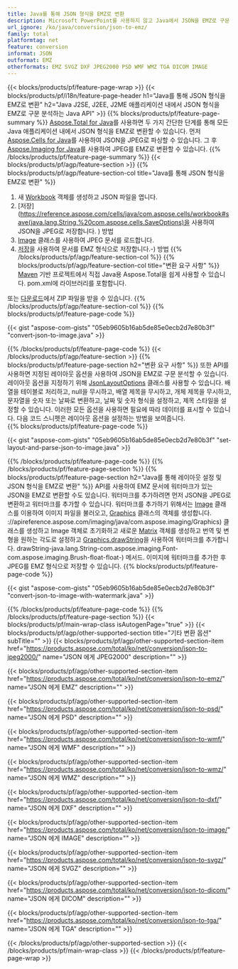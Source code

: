 ```yaml
---
title: Java를 통해 JSON 형식을 EMZ로 변환
description: Microsoft PowerPoint를 사용하지 않고 Java에서 JSON을 EMZ로 구문 분석
url_ignore: /ko/java/conversion/json-to-emz/
family: total
platformtag: net
feature: conversion
informat: JSON
outformat: EMZ
otherformats: EMZ SVGZ DXF JPEG2000 PSD WMF WMZ TGA DICOM IMAGE
---
```

{{< blocks/products/pf/feature-page-wrap >}}
{{< blocks/products/pf/i18n/feature-page-header h1="Java를 통해 JSON 형식을 EMZ로 변환" h2="Java J2SE, J2EE, J2ME 애플리케이션 내에서 JSON 형식을 EMZ로 구문 분석하는 Java API" >}}
{{% blocks/products/pf/feature-page-summary %}}
[Aspose.Total for Java](https://products.aspose.com/total/java/)를 사용하면 두 가지 간단한 단계를 통해 모든 Java 애플리케이션 내에서 JSON 형식을 EMZ로 변환할 수 있습니다. 먼저 [Aspose.Cells for Java](https://products.aspose.com/cells/java/)를 사용하여 JSON을 JPEG로 파싱할 수 있습니다. 그 후 [Aspose.Imaging for Java](https://products.aspose.com/imaging/java/)를 사용하여 JPEG를 EMZ로 변환할 수 있습니다.
{{% /blocks/products/pf/feature-page-summary  %}}
{{< blocks/products/pf/agp/feature-section >}}
{{% blocks/products/pf/agp/feature-section-col title="Java를 통해 JSON 형식을 EMZ로 변환" %}}
1. 새 [Workbook](https://reference.aspose.com/cells/java/com.aspose.cells/Workbook) 객체를 생성하고 JSON 파일을 엽니다.
2. [저장](https://reference.aspose.com/cells/java/com.aspose.cells/workbook#save(java.lang.String,%20com.aspose.cells.SaveOptions)을 사용하여 JSON을 JPEG로 저장합니다. ) 방법
3. [Image](https://reference.aspose.com/imaging/java/com.aspose.imaging/Image) 클래스를 사용하여 JPEG 문서를 로드합니다.
4. [저장](https://reference.aspose.com/imaging/java/com.aspose.imaging/Image#save-java.lang.String-com.aspose.imaging.ImageOptionsBase)을 사용하여 문서를 EMZ 형식으로 저장합니다.-) 방법
{{% /blocks/products/pf/agp/feature-section-col %}}
{{% blocks/products/pf/agp/feature-section-col title="변환 요구 사항" %}}
[Maven](https://repository.aspose.com/webapp/#/artifacts/browse/tree/General/repo/com/aspose/aspose-total) 기반 프로젝트에서 직접 Java용 Aspose.Total을 쉽게 사용할 수 있습니다. pom.xml에 라이브러리를 포함합니다.

또는 [다운로드](https://releases.aspose.com/total/java)에서 ZIP 파일을 받을 수 있습니다.
{{% /blocks/products/pf/agp/feature-section-col %}}
{{% blocks/products/pf/feature-page-code %}}

{{< gist "aspose-com-gists" "05eb9605b16ab5de85e0ecb2d7e80b3f" "convert-json-to-image.java" >}}


{{% /blocks/products/pf/feature-page-code %}}
{{< /blocks/products/pf/agp/feature-section >}}
{{% blocks/products/pf/feature-page-section  h2="변환 요구 사항" %}}
또한 API를 사용하면 지정된 레이아웃 옵션을 사용하여 JSON을 EMZ로 구문 분석할 수 있습니다. 레이아웃 옵션을 지정하기 위해 [JsonLayoutOptions](https://reference.aspose.com/cells/java/com.aspose.cells/jsonlayoutoptions) 클래스를 사용할 수 있습니다. 배열을 테이블로 처리하고, null을 무시하고, 배열 제목을 무시하고, 개체 제목을 무시하고, 문자열을 숫자 또는 날짜로 변환하고, 날짜 및 숫자 형식을 설정하고, 제목 스타일을 설정할 수 있습니다. 이러한 모든 옵션을 사용하면 필요에 따라 데이터를 표시할 수 있습니다. 다음 코드 스니펫은 레이아웃 옵션을 설정하는 방법을 보여줍니다.  
{{% blocks/products/pf/feature-page-code %}}

{{< gist "aspose-com-gists" "05eb9605b16ab5de85e0ecb2d7e80b3f" "set-layout-and-parse-json-to-image.java" >}}

{{% /blocks/products/pf/feature-page-code  %}}
{{% /blocks/products/pf/feature-page-section %}}
{{% blocks/products/pf/feature-page-section  h2="Java를 통해 레이아웃 설정 및 JSON 형식을 EMZ로 변환" %}}
API를 사용하여 EMZ 문서에 워터마크가 있는 JSON을 EMZ로 변환할 수도 있습니다. 워터마크를 추가하려면 먼저 JSON을 JPEG로 변환하고 워터마크를 추가할 수 있습니다. 워터마크를 추가하기 위해서는 [Image](https://reference.aspose.com/imaging/java/com.aspose.imaging/Image) 클래스를 이용하여 이미지 파일을 불러오고, [Graphics](https://reference.aspose.com/imaging/java/com.aspose.imaging/Image) 클래스의 객체를 생성합니다. ://apireference.aspose.com/imaging/java/com.aspose.imaging/Graphics) 클래스를 생성하고 Image 객체로 초기화하고 새로운 [Matrix](https://reference.aspose.com/imaging/java/com.aspose.imaging/Matrix) 객체를 생성하고 번역 및 변형을 원하는 각도로 설정하고 [Graphics.drawString](https://reference.aspose.com/imaging/java/com.aspose.imaging/Graphics#)을 사용하여 워터마크를 추가합니다. drawString-java.lang.String-com.aspose.imaging.Font-com.aspose.imaging.Brush-float-float-) 메서드. 이미지에 워터마크를 추가한 후 JPEG를 EMZ 형식으로 저장할 수 있습니다. 
{{% blocks/products/pf/feature-page-code %}}

{{< gist "aspose-com-gists" "05eb9605b16ab5de85e0ecb2d7e80b3f" "convert-json-to-image-with-watermark.java" >}}

{{% /blocks/products/pf/feature-page-code  %}}
{{% /blocks/products/pf/feature-page-section %}}
{{< blocks/products/pf/main-wrap-class isAutogenPage="true" >}}
{{< blocks/products/pf/agp/other-supported-section title="기타 변환 옵션" subTitle="" >}}
{{< blocks/products/pf/agp/other-supported-section-item href="https://products.aspose.com/total/ko/net/conversion/json-to-jpeg2000/" name="JSON 에게 JPEG2000" description="" >}}

{{< blocks/products/pf/agp/other-supported-section-item href="https://products.aspose.com/total/ko/net/conversion/json-to-emz/" name="JSON 에게 EMZ" description="" >}}

{{< blocks/products/pf/agp/other-supported-section-item href="https://products.aspose.com/total/ko/net/conversion/json-to-psd/" name="JSON 에게 PSD" description="" >}}

{{< blocks/products/pf/agp/other-supported-section-item href="https://products.aspose.com/total/ko/net/conversion/json-to-wmf/" name="JSON 에게 WMF" description="" >}}

{{< blocks/products/pf/agp/other-supported-section-item href="https://products.aspose.com/total/ko/net/conversion/json-to-wmz/" name="JSON 에게 WMZ" description="" >}}

{{< blocks/products/pf/agp/other-supported-section-item href="https://products.aspose.com/total/ko/net/conversion/json-to-dxf/" name="JSON 에게 DXF" description="" >}}

{{< blocks/products/pf/agp/other-supported-section-item href="https://products.aspose.com/total/ko/net/conversion/json-to-image/" name="JSON 에게 IMAGE" description="" >}}

{{< blocks/products/pf/agp/other-supported-section-item href="https://products.aspose.com/total/ko/net/conversion/json-to-svgz/" name="JSON 에게 SVGZ" description="" >}}

{{< blocks/products/pf/agp/other-supported-section-item href="https://products.aspose.com/total/ko/net/conversion/json-to-dicom/" name="JSON 에게 DICOM" description="" >}}

{{< blocks/products/pf/agp/other-supported-section-item href="https://products.aspose.com/total/ko/net/conversion/json-to-tga/" name="JSON 에게 TGA" description="" >}}


{{< /blocks/products/pf/agp/other-supported-section >}}
{{< /blocks/products/pf/main-wrap-class >}}
{{< /blocks/products/pf/feature-page-wrap >}}